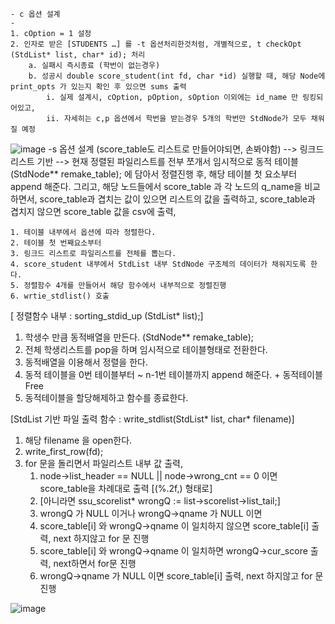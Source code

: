 	- c 옵션 설계
	- 
	1. cOption = 1 설정
	2. 인자로 받은 [STUDENTS …] 를 -t 옵션처리한것처럼, 개별적으로, t checkOpt (StdList* list, char* id); 처리
		a. 실패시 즉시종료 (학번이 없는경우)
		b. 성공시 double score_student(int fd, char *id) 실행할 때, 해당 Node에 print_opts 가 있는지 확인 후 있으면 sums 출력
			i. 실제 설계시, cOption, pOption, sOption 이외에는 id_name 만 링킹되어있고, 
			ii. 자세히는 c,p 옵션에서 학번을 받는경우 5개의 학번만 StdNode가 모두 채워질 예정
![image](https://user-images.githubusercontent.com/70988272/230394851-a50ea54d-6700-4518-b45c-8ac6b79db163.png)
-s 옵션 설계 (score_table도 리스트로 만들어야되면, 손봐야함) --> 링크드리스트 기반
 --> 현재 정렬된 파일리스트를 전부 쪼개서 임시적으로 동적 테이블 (StdNode** remake_table);
에 담아서 정렬진행 후,  해당 테이블 첫 요소부터 append 해준다. 
그리고, 해당 노드들에서 score_table 과 각 노드의 q_name을 비교 하면서, score_table과 겹치는 값이 있으면 리스트의 값을 출력하고, score_table과 겹치지 않으면 score_table 값을 csv에 출력,

	1. 테이블 내부에서 옵션에 따라 정렬한다.
	2. 테이블 첫 번째요소부터 
	3. 링크드 리스트로 파일리스트를 전체를 뽑는다.
	4. score_student 내부에서 StdList 내부 StdNode 구조체의 데이터가 채워지도록 한다.
	5. 정렬함수 4개를 만들어서 해당 함수에서 내부적으로 정렬진행
	6. wrtie_stdlist() 호출



 [ 정렬함수 내부 : sorting_stdid_up (StdList* list);]
1. 학생수 만큼 동적배열을 만든다. (StdNode** remake_table);
2. 전체 학생리스트를 pop을 하며 임시적으로 테이블형태로 전환한다.
3. 동적배열을 이용해서 정렬을 한다.
4. 동적 테이블을 0번 테이블부터 ~ n-1번 테이블까지 append 해준다. + 동적테이블 Free
5. 동적테이블을 할당해제하고  함수를 종료한다.

[StdList 기반 파일 출력 함수 : write_stdlist(StdList* list, char* filename)]
1. 해당 filename 을 open한다.
2. write_first_row(fd); 
3. for 문을 돌리면서 파일리스트 내부 값 출력,
	1. node->list_header == NULL || node->wrong_cnt == 0 이면 score_table을 차례대로 출력 [(%.2f,) 형태로]
	2. [아니라면 ssu_scorelist* wrongQ := list->scorelist->list_tail;]
	3. wrongQ 가 NULL 이거나 wrongQ->qname 가 NULL 이면 
	4. score_table[i] 와 wrongQ->qname 이 일치하지 않으면 score_table[i] 출력, next 하지않고 for 문 진행
	5. score_table[i] 와 wrongQ->qname 이 일치하면 wrongQ->cur_score 출력, next하면서 for문 진행
	6. wrongQ->qname 가 NULL 이면 score_table[i] 출력, next 하지않고 for 문 진행

![image](https://user-images.githubusercontent.com/70988272/230394875-3944949f-9fd5-4099-b62f-2806780f11c3.png)
